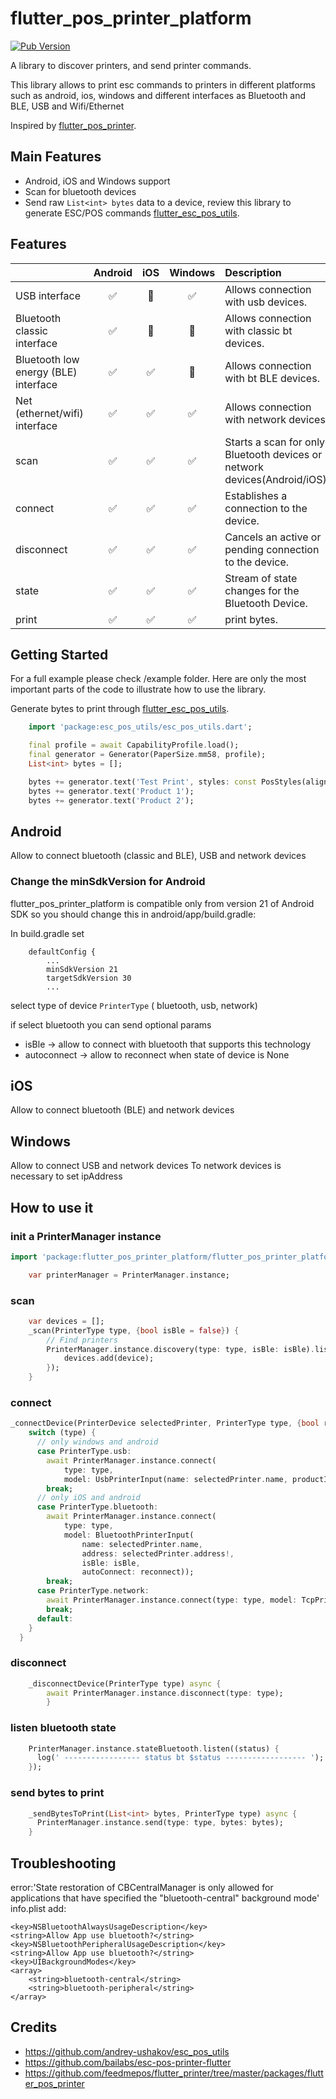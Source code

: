 # flutter_pos_printer_platform

[![Pub Version](https://img.shields.io/badge/pub-v1.0.3-green)](https://pub.dev/packages/flutter_pos_printer_platform)

A library to discover printers, and send printer commands.

This library allows to print esc commands to printers in different platforms such as android, ios, windows and different interfaces as Bluetooth and BLE, USB and Wifi/Ethernet

Inspired by [flutter_pos_printer](https://github.com/feedmepos/flutter_printer/tree/master/packages/flutter_pos_printer).


## Main Features
* Android, iOS and Windows support
* Scan for bluetooth devices
* Send raw `List<int> bytes` data to a device, review this library to generate ESC/POS commands [flutter_esc_pos_utils](https://pub.dev/packages/flutter_esc_pos_utils).

## Features

|                         |      Android       |         iOS          |      Windows       |            Description            |
| :---------------        | :----------------: | :------------------: | :----------------: | :-------------------------------- |
| USB interface           | :white_check_mark: |  :white_square_button: | :white_check_mark: | Allows connection with usb devices. |
| Bluetooth classic interface | :white_check_mark: |  :white_square_button:  | :white_square_button: | Allows connection with classic bt devices. |
| Bluetooth low energy (BLE) interface | :white_check_mark: |  :white_check_mark:  | :white_square_button: | Allows connection with bt BLE devices. |
| Net (ethernet/wifi) interface | :white_check_mark: |  :white_check_mark:  | :white_check_mark: | Allows connection with network devices. |
| scan                    | :white_check_mark: |  :white_check_mark:  | :white_check_mark: | Starts a scan for only Bluetooth devices or network devices(Android/iOS). |
| connect                 | :white_check_mark: |  :white_check_mark:  | :white_check_mark: | Establishes a connection to the device. |
| disconnect              | :white_check_mark: |  :white_check_mark:  | :white_check_mark: | Cancels an active or pending connection to the device. |
| state                   | :white_check_mark: |  :white_check_mark:  | :white_check_mark: | Stream of state changes for the Bluetooth Device. |
| print                   | :white_check_mark: |  :white_check_mark:  | :white_check_mark: | print bytes. |

## Getting Started

For a full example please check /example folder. Here are only the most important parts of the code to illustrate how to use the library.

Generate bytes to print through [flutter_esc_pos_utils](https://pub.dev/packages/flutter_esc_pos_utils).

```dart
    import 'package:esc_pos_utils/esc_pos_utils.dart';

    final profile = await CapabilityProfile.load();
    final generator = Generator(PaperSize.mm58, profile);
    List<int> bytes = [];

    bytes += generator.text('Test Print', styles: const PosStyles(align: PosAlign.center));
    bytes += generator.text('Product 1');
    bytes += generator.text('Product 2');
```

## Android
Allow to connect bluetooth (classic and BLE), USB and network devices

### Change the minSdkVersion for Android

flutter_pos_printer_platform is compatible only from version 21 of Android SDK so you should change this in android/app/build.gradle:

In build.gradle set
```
    defaultConfig {
        ...
        minSdkVersion 21
        targetSdkVersion 30
        ...
```

select type of device `PrinterType` ( bluetooth, usb, network)

if select bluetooth you can send optional params

- isBle -> allow to connect with bluetooth that supports this technology
- autoconnect -> allow to reconnect when state of device is None

## iOS
Allow to connect bluetooth (BLE) and network devices

## Windows
Allow to connect USB and network devices
To network devices is necessary to set ipAddress


## How to use it
### init a PrinterManager instance

```dart
import 'package:flutter_pos_printer_platform/flutter_pos_printer_platform.dart';

    var printerManager = PrinterManager.instance;

 ```

### scan

```dart
    var devices = [];
    _scan(PrinterType type, {bool isBle = false}) {
        // Find printers
        PrinterManager.instance.discovery(type: type, isBle: isBle).listen((device) {
            devices.add(device);
        });
    }
```

### connect

```dart
_connectDevice(PrinterDevice selectedPrinter, PrinterType type, {bool reconnect = false, bool isBle = false, String? ipAddress = null}) async {
    switch (type) {
      // only windows and android
      case PrinterType.usb:
        await PrinterManager.instance.connect(
            type: type,
            model: UsbPrinterInput(name: selectedPrinter.name, productId: selectedPrinter.productId, vendorId: selectedPrinter.vendorId));
        break;
      // only iOS and android
      case PrinterType.bluetooth:
        await PrinterManager.instance.connect(
            type: type,
            model: BluetoothPrinterInput(
                name: selectedPrinter.name,
                address: selectedPrinter.address!,
                isBle: isBle,
                autoConnect: reconnect));
        break;
      case PrinterType.network:
        await PrinterManager.instance.connect(type: type, model: TcpPrinterInput(ipAddress: ipAddress ?? selectedPrinter.address!));
        break;
      default:
    }
  }
```
### disconnect

```dart
    _disconnectDevice(PrinterType type) async {
        await PrinterManager.instance.disconnect(type: type);
        }
```

### listen bluetooth state
```dart
    PrinterManager.instance.stateBluetooth.listen((status) {
      log(' ----------------- status bt $status ------------------ ');
    });
```

### send bytes to print
```dart
    _sendBytesToPrint(List<int> bytes, PrinterType type) async { 
      PrinterManager.instance.send(type: type, bytes: bytes);
    }

```

## Troubleshooting

error:'State restoration of CBCentralManager is only allowed for applications that have specified the "bluetooth-central" background mode'
info.plist add:

```
<key>NSBluetoothAlwaysUsageDescription</key>
<string>Allow App use bluetooth?</string>
<key>NSBluetoothPeripheralUsageDescription</key>
<string>Allow App use bluetooth?</string>
<key>UIBackgroundModes</key>
<array>
    <string>bluetooth-central</string>
    <string>bluetooth-peripheral</string>
</array>
```


## Credits
- https://github.com/andrey-ushakov/esc_pos_utils
- https://github.com/bailabs/esc-pos-printer-flutter
- https://github.com/feedmepos/flutter_printer/tree/master/packages/flutter_pos_printer
